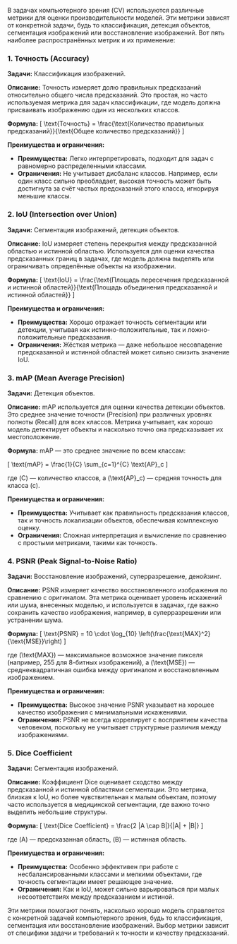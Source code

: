 В задачах компьютерного зрения (CV) используются различные метрики для оценки производительности моделей. Эти метрики зависят от конкретной задачи, будь то классификация, детекция объектов, сегментация изображений или восстановление изображений. Вот пять наиболее распространённых метрик и их применение:

### 1. **Точность (Accuracy)**
**Задачи:** Классификация изображений.

**Описание:** Точность измеряет долю правильных предсказаний относительно общего числа предсказаний. Это простая, но часто используемая метрика для задач классификации, где модель должна присваивать изображению один из нескольких классов.

**Формула:**
\[
\text{Точность} = \frac{\text{Количество правильных предсказаний}}{\text{Общее количество предсказаний}}
\]

**Преимущества и ограничения:**
- **Преимущества:** Легко интерпретировать, подходит для задач с равномерно распределенными классами.
- **Ограничения:** Не учитывает дисбаланс классов. Например, если один класс сильно преобладает, высокая точность может быть достигнута за счёт частых предсказаний этого класса, игнорируя меньшие классы.

### 2. **IoU (Intersection over Union)**
**Задачи:** Сегментация изображений, детекция объектов.

**Описание:** IoU измеряет степень перекрытия между предсказанной областью и истинной областью. Используется для оценки качества предсказанных границ в задачах, где модель должна выделять или ограничивать определённые объекты на изображении.

**Формула:**
\[
\text{IoU} = \frac{\text{Площадь пересечения предсказанной и истинной областей}}{\text{Площадь объединения предсказанной и истинной областей}}
\]

**Преимущества и ограничения:**
- **Преимущества:** Хорошо отражает точность сегментации или детекции, учитывая как истинно-положительные, так и ложно-положительные предсказания.
- **Ограничения:** Жёсткая метрика — даже небольшое несовпадение предсказанной и истинной областей может сильно снизить значение IoU.

### 3. **mAP (Mean Average Precision)**
**Задачи:** Детекция объектов.

**Описание:** mAP используется для оценки качества детекции объектов. Это среднее значение точности (Precision) при различных уровнях полноты (Recall) для всех классов. Метрика учитывает, как хорошо модель детектирует объекты и насколько точно она предсказывает их местоположение.

**Формула:** mAP — это среднее значение по всем классам:

\[
\text{mAP} = \frac{1}{C} \sum_{c=1}^{C} \text{AP}_c
\]

где \(C\) — количество классов, а \(\text{AP}_c\) — средняя точность для класса \(c\).

**Преимущества и ограничения:**
- **Преимущества:** Учитывает как правильность предсказания классов, так и точность локализации объектов, обеспечивая комплексную оценку.
- **Ограничения:** Сложная интерпретация и вычисление по сравнению с простыми метриками, такими как точность.

### 4. **PSNR (Peak Signal-to-Noise Ratio)**
**Задачи:** Восстановление изображений, суперразрешение, денойзинг.

**Описание:** PSNR измеряет качество восстановленного изображения по сравнению с оригиналом. Эта метрика оценивает уровень искажений или шума, внесенных моделью, и используется в задачах, где важно сохранить качество изображения, например, в суперразрешении или устранении шума.

**Формула:**
\[
\text{PSNR} = 10 \cdot \log_{10} \left(\frac{\text{MAX}^2}{\text{MSE}}\right)
\]

где \(\text{MAX}\) — максимальное возможное значение пикселя (например, 255 для 8-битных изображений), а \(\text{MSE}\) — среднеквадратичная ошибка между оригиналом и восстановленным изображением.

**Преимущества и ограничения:**
- **Преимущества:** Высокое значение PSNR указывает на хорошее качество изображения с минимальными искажениями.
- **Ограничения:** PSNR не всегда коррелирует с восприятием качества человеком, поскольку не учитывает структурные различия между изображениями.

### 5. **Dice Coefficient**
**Задачи:** Сегментация изображений.

**Описание:** Коэффициент Dice оценивает сходство между предсказанной и истинной областями сегментации. Это метрика, близкая к IoU, но более чувствительная к малым объектам, поэтому часто используется в медицинской сегментации, где важно точно выделить небольшие структуры.

**Формула:**
\[
\text{Dice Coefficient} = \frac{2 |A \cap B|}{|A| + |B|}
\]

где \(A\) — предсказанная область, \(B\) — истинная область.

**Преимущества и ограничения:**
- **Преимущества:** Особенно эффективен при работе с несбалансированными классами и мелкими объектами, где точность сегментации имеет решающее значение.
- **Ограничения:** Как и IoU, может сильно варьироваться при малых несоответствиях между предсказанием и истиной.

Эти метрики помогают понять, насколько хорошо модель справляется с конкретной задачей компьютерного зрения, будь то классификация, сегментация или восстановление изображений. Выбор метрики зависит от специфики задачи и требований к точности и качеству предсказаний.
